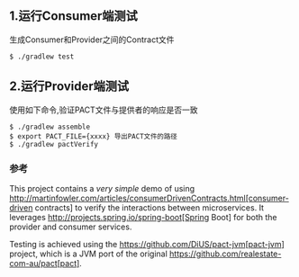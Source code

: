 ## 1.运行Consumer端测试

生成Consumer和Provider之间的Contract文件
```
$ ./gradlew test
```

## 2.运行Provider端测试

使用如下命令,验证PACT文件与提供者的响应是否一致
```
$ ./gradlew assemble 
$ export PACT_FILE={xxxx} 导出PACT文件的路径
$ ./gradlew pactVerify
```

### 参考

This project contains a *very simple* demo of using http://martinfowler.com/articles/consumerDrivenContracts.html[consumer-driven contracts] to verify the interactions between microservices.
It leverages http://projects.spring.io/spring-boot[Spring Boot] for both the provider and consumer services.

Testing is achieved using the https://github.com/DiUS/pact-jvm[pact-jvm] project, which is a JVM port of the original https://github.com/realestate-com-au/pact[pact].
